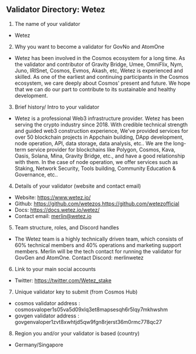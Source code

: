 ## Validator Directory: Wetez

1) The name of your validator

- Wetez

2) Why you want to become a validator for GovNo and AtomOne

- Wetez has been involved in the Cosmos ecosystem for a long time. As the validator and contributor of Gravity Bridge, Umee, OmniFlix, Nym, Juno, IRISnet, Cosmos, Evmos, Akash, etc, Wetez is experienced and skilled. As one of the earliest and continuing participants in the Cosmos ecosystem, we care deeply about Cosmos' present and future. We hope that we can do our part to contribute to its sustainable and healthy development.

3) Brief history/ Intro to your validator

- Wetez is a professional Web3 infrastructure provider. Wetez has been serving the crypto industry since 2018. With credible technical strength and guided web3 construction experience, We've provided services for over 50 blockchain projects in Appchain building, DApp development, node operation, API, data storage, data analysis, etc.. We are the long-term service provider for blockchains like Polygon, Cosmos, Kava, Oasis, Solana, Mina, Gravity Bridge, etc., and have a good relationship with them. In the case of node operation, we offer services such as Staking, Network Security, Tools building, Community Education & Governance, etc..


4) Details of your validator (website and contact email)

- Website: https://www.wetez.io/
- Github: https://github.com/wetezos,https://github.com/wetezofficial
- Docs: https://docs.wetez.io/wetez/
- Contact email: merlin@wetez.io

5) Team structure, roles, and Discord handles

- The Wetez team is a highly technically driven team, which consists of 60% technical members and 40% operations and marketing support members.
Merlin will be the tech contact for running the validator for GovGen and AtomOne.
Contact Discord: merlinwetez

6) Link to your main social accounts

- Twitter: https://twitter.com/Wetez_stake

7) Unique validator key to submit (from Cosmos Hub)

- cosmos validator address : cosmosvaloper1s05va5d09xlq3et8mapsesqh6r5lqy7mkhwshm
- govgen validator address : govgenvaloper1zvt8xwhtjd5qw9fgn8rjerst36m0rmc778qc27

8) Region you and/or your validator is based (country)

- Germany/Singapore